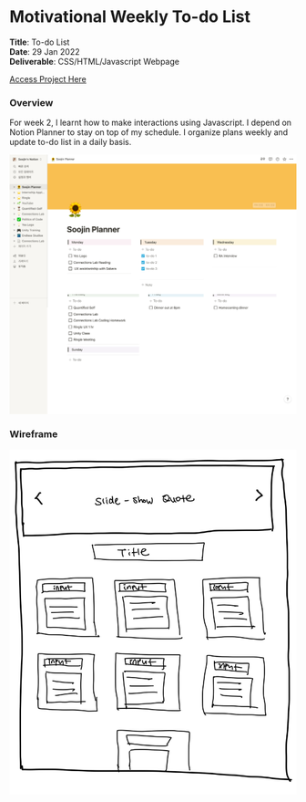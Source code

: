 # Motivational Weekly To-do List

**Title**: To-do List <br>
**Date**: 29 Jan 2022 <br>
**Deliverable**: CSS/HTML/Javascript Webpage <br>

[Access Project Here](https://soojin-lee0819.github.io/connectionsLab/Week2)

### Overview

For week 2, I learnt how to make interactions using Javascript. I depend on Notion Planner to stay on top of my schedule. I organize plans weekly and update to-do list in a daily basis. 

<img src="images/soojinplanner.png" width="600">


### Wireframe

<img src="images/wireframe.jpg" width="600">
